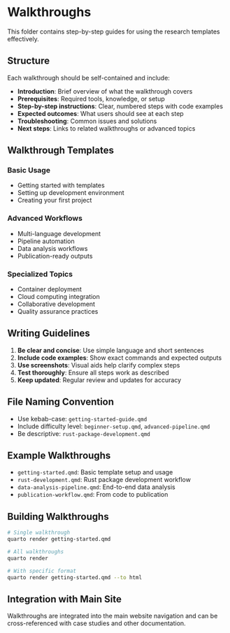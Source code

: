 # Walkthroughs

This folder contains step-by-step guides for using the research templates effectively.

## Structure

Each walkthrough should be self-contained and include:
- **Introduction**: Brief overview of what the walkthrough covers
- **Prerequisites**: Required tools, knowledge, or setup
- **Step-by-step instructions**: Clear, numbered steps with code examples
- **Expected outcomes**: What users should see at each step
- **Troubleshooting**: Common issues and solutions
- **Next steps**: Links to related walkthroughs or advanced topics

## Walkthrough Templates

### Basic Usage
- Getting started with templates
- Setting up development environment
- Creating your first project

### Advanced Workflows
- Multi-language development
- Pipeline automation
- Data analysis workflows
- Publication-ready outputs

### Specialized Topics
- Container deployment
- Cloud computing integration
- Collaborative development
- Quality assurance practices

## Writing Guidelines

1. **Be clear and concise**: Use simple language and short sentences
2. **Include code examples**: Show exact commands and expected outputs
3. **Use screenshots**: Visual aids help clarify complex steps
4. **Test thoroughly**: Ensure all steps work as described
5. **Keep updated**: Regular review and updates for accuracy

## File Naming Convention

- Use kebab-case: `getting-started-guide.qmd`
- Include difficulty level: `beginner-setup.qmd`, `advanced-pipeline.qmd`
- Be descriptive: `rust-package-development.qmd`

## Example Walkthroughs

- `getting-started.qmd`: Basic template setup and usage
- `rust-development.qmd`: Rust package development workflow
- `data-analysis-pipeline.qmd`: End-to-end data analysis
- `publication-workflow.qmd`: From code to publication

## Building Walkthroughs

```bash
# Single walkthrough
quarto render getting-started.qmd

# All walkthroughs
quarto render

# With specific format
quarto render getting-started.qmd --to html
```

## Integration with Main Site

Walkthroughs are integrated into the main website navigation and can be cross-referenced with case studies and other documentation.
